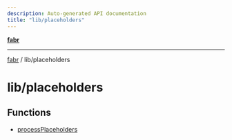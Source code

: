 ```yaml
---
description: Auto-generated API documentation
title: "lib/placeholders"
---
```


[**fabr**](../../README.md)

***

[fabr](../../README.md) / lib/placeholders

# lib/placeholders

## Functions

- [processPlaceholders](functions/processPlaceholders.md)
